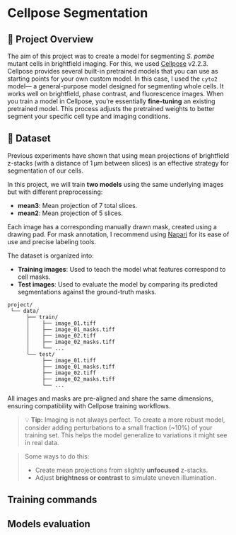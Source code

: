 # Cellpose Segmentation

## 📂 Project Overview

The aim of this project was to create a model for segmenting *S. pombe* mutant cells in brightfield imaging. For this, we used [Cellpose](https://cellpose.readthedocs.io/en/latest/index.html) v2.2.3. Cellpose provides several built-in pretrained models that you can use as starting points for your own custom model. In this case, I used the `cyto2` model— a general-purpose model designed for segmenting whole cells. It works well on brightfield, phase contrast, and fluorescence images.  When you train a model in Cellpose, you’re essentially **fine-tuning** an existing pretrained model. This process adjusts the pretrained weights to better segment your specific cell type and imaging conditions.


## 📂 Dataset

Previous experiments have shown that using mean projections of brightfield z-stacks (with a distance of 1 µm between slices) is an effective strategy for segmentation of our cells.  

In this project, we will train **two models** using the same underlying images but with different preprocessing:

- **mean3**: Mean projection of 7 total slices.
- **mean2**: Mean projection of 5 slices.

Each image has a corresponding manually drawn mask, created using a drawing pad. For mask annotation, I recommend using [Napari](https://napari.org/) for its ease of use and precise labeling tools.  

The dataset is organized into:

- **Training images**: Used to teach the model what features correspond to cell masks.
- **Test images**: Used to evaluate the model by comparing its predicted segmentations against the ground-truth masks.

```
project/
 └── data/
      ├── train/
      │    ├── image_01.tiff
      │    ├── image_01_masks.tiff
      │    ├── image_02.tiff
      │    ├── image_02_masks.tiff
      │    └── ...
      └── test/
           ├── image_01.tiff
           ├── image_01_masks.tiff
           ├── image_02.tiff
           ├── image_02_masks.tiff
           └── ...
```

All images and masks are pre-aligned and share the same dimensions, ensuring compatibility with Cellpose training workflows.

> 💡 **Tip:** Imaging is not always perfect. To create a more robust model, consider adding perturbations to a small fraction (~10%) of your training set. This helps the model generalize to variations it might see in real data.

> Some ways to do this:  
> - Create mean projections from slightly **unfocused** z-stacks.  
> - Adjust **brightness or contrast** to simulate uneven illumination.  


## Training commands 

## Models evaluation
